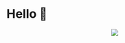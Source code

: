 # Hello 👋

<span style="display:block;text-align:center" >
  <img src="https://github-readme-stats.vercel.app/api?username=4ly-a&show_icons=true&theme=tokyonight"/>
</span>

